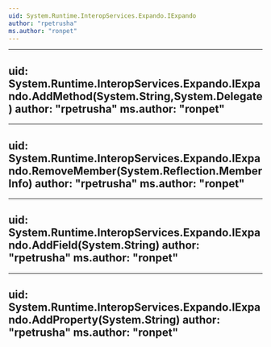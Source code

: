 ```yaml
---
uid: System.Runtime.InteropServices.Expando.IExpando
author: "rpetrusha"
ms.author: "ronpet"
---
```


---
uid: System.Runtime.InteropServices.Expando.IExpando.AddMethod(System.String,System.Delegate)
author: "rpetrusha"
ms.author: "ronpet"
---

---
uid: System.Runtime.InteropServices.Expando.IExpando.RemoveMember(System.Reflection.MemberInfo)
author: "rpetrusha"
ms.author: "ronpet"
---

---
uid: System.Runtime.InteropServices.Expando.IExpando.AddField(System.String)
author: "rpetrusha"
ms.author: "ronpet"
---

---
uid: System.Runtime.InteropServices.Expando.IExpando.AddProperty(System.String)
author: "rpetrusha"
ms.author: "ronpet"
---
